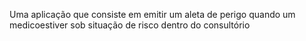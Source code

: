 Uma aplicação que consiste em emitir um aleta de perigo quando um medicoestiver sob situação de risco dentro do consultório